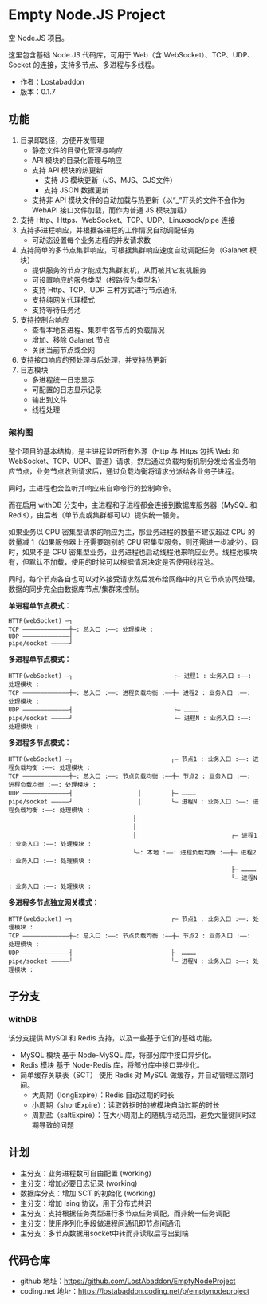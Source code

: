# Empty Node.JS Project

空 Node.JS 项目。

这里包含基础 Node.JS 代码库，可用于 Web（含 WebSocket）、TCP、UDP、Socket 的连接，支持多节点、多进程与多线程。

-	作者：Lostabaddon
-	版本：0.1.7

## 功能

1.	目录即路径，方便开发管理
	-	静态文件的目录化管理与响应
	-	API 模块的目录化管理与响应
	-	支持 API 模块的热更新
		+	支持 JS 模块更新（JS、MJS、CJS文件）
		+	支持 JSON 数据更新
	-	支持非 API 模块文件的自动加载与热更新（以“_”开头的文件不会作为 WebAPI 接口文件加载，而作为普通 JS 模块加载）
2.	支持 Http、Https、WebSocket、TCP、UDP、Linuxsock/pipe 连接
3.	支持多进程响应，并根据各进程的工作情况自动调配任务
	-	可动态设置每个业务进程的并发请求数
4.	支持简单的多节点集群响应，可根据集群响应速度自动调配任务（Galanet 模块）
	-	提供服务的节点才能成为集群友机，从而被其它友机服务
	-	可设置响应的服务类型（根路径为类型名）
	-	支持 Http、TCP、UDP 三种方式进行节点通讯
	-	支持纯网关代理模式
	-	支持等待任务池
5.	支持控制台响应
	-	查看本地各进程、集群中各节点的负载情况
	-	增加、移除 Galanet 节点
	-	关闭当前节点或全网
6.	支持接口响应的预处理与后处理，并支持热更新
7.	日志模块
	-	多进程统一日志显示
	-	可配置的日志显示记录
	-	输出到文件
	-	线程处理

### 架构图

整个项目的基本结构，是主进程监听所有外源（Http 与 Https 包括 Web 和 WebSocket、TCP、UDP、管道）请求，然后通过负载均衡机制分发给各业务响应节点，业务节点收到请求后，通过负载均衡将请求分派给各业务子进程。

同时，主进程也会监听并响应来自命令行的控制命令。

而在启用 withDB 分支中，主进程和子进程都会连接到数据库服务器（MySQL 和 Redis），由后者（单节点或集群都可以）提供统一服务。

如果业务以 CPU 密集型请求的响应为主，那业务进程的数量不建议超过 CPU 的数量减 1（如果服务器上还需要跑别的 CPU 密集型服务，则还需进一步减少）。同时，如果不是 CPU 密集型业务，业务进程也启动线程池来响应业务。线程池模块有，但默认不加载，使用的时候可以根据情况决定是否使用线程池。

同时，每个节点各自也可以对外接受请求然后发布给网络中的其它节点协同处理。数据的同步完全由数据库节点/集群来控制。

**单进程单节点模式：**

```
HTTP(webSocket) —┐
TCP —————————————┼—: 总入口 :——: 处理模块 :
UDP —————————————┤
pipe/socket —————┘
```

**多进程单节点模式：**

```
HTTP(webSocket) —┐　　　　　　　　　　　　　　　　　┌— 进程1 : 业务入口 :——: 处理模块 :
TCP —————————————┼—: 总入口 :——: 进程负载均衡 :——┼— 进程2 : 业务入口 :——: 处理模块 :
UDP —————————————┤　　　　　　　　　　　　　　　　　├— …………
pipe/socket —————┘　　　　　　　　　　　　　　　　　└— 进程N : 业务入口 :——: 处理模块 :
```

**多进程多节点模式：**

```
HTTP(webSocket) —┐　　　　　　　　　　　　　　　　 ┌— 节点1 : 业务入口 :——: 进程负载均衡 :——: 处理模块 :
TCP —————————————┼—: 总入口 :——: 节点负载均衡 :——┼— 节点2 : 业务入口 :——: 进程负载均衡 :——: 处理模块 :
UDP —————————————┤　　　　　　　　　　　│　　　　　├— …………
pipe/socket —————┘　　　　　　　　　　　│　　　　　└— 进程N : 业务入口 :——: 进程负载均衡 :——: 处理模块 :
　　　　　　　　　　　　　　　　　　　　　│
　　　　　　　　　　　　　　　　　　　　　│
　　　　　　　　　　　　　　　　　　　　　│　　　　　　　　　　　　　　　　┌— 进程1 : 业务入口 :——: 处理模块 :
　　　　　　　　　　　　　　　　　　　　　└—: 本地 :——: 进程负载均衡 :——┼— 进程2 : 业务入口 :——: 处理模块 :
　　　　　　　　　　　　　　　　　　　　　 　　　　　　　　　　　　　　　　├— …………
　　　　　　　　　　　　　　　　　　　　　 　　　　　　　　　　　　　　　　└— 进程N : 业务入口 :——: 处理模块 :
```

**多进程多节点独立网关模式：**

```
HTTP(webSocket) —┐　　　　　　　　　　　　　　　　 ┌— 节点1 : 业务入口 :——: 处理模块 :
TCP —————————————┼—: 总入口 :——: 节点负载均衡 :——┼— 节点2 : 业务入口 :——: 处理模块 :
UDP —————————————┤　　　　　　　　　　　 　　　　　├— …………
pipe/socket —————┘　　　　　　　　　　　 　　　　　└— 进程N : 业务入口 :——: 处理模块 :
```

## 子分支

### withDB

该分支提供 MySQl 和 Redis 支持，以及一些基于它们的基础功能。

-	MySQL 模块
	基于 Node-MySQL 库，将部分库中接口异步化。
-	Redis 模块
	基于 Node-Redis 库，将部分库中接口异步化。
-	简单缓存关联表（SCT）
	使用 Redis 对 MySQL 做缓存，并自动管理过期时间。
	+	大周期（longExpire）：Redis 自动过期的时长
	+	小周期（shortExpire）：读取数据时的被模块自动过期的时长
	+	周期盐（saltExpire）：在大小周期上的随机浮动范围，避免大量键同时过期导致的问题

## 计划

-	主分支：业务进程数可自由配置 (working)
-	主分支：增加必要日志记录 (working)
-	数据库分支：增加 SCT 的初始化 (working)
-	主分支：增加 Ising 协议，用于分布式共识
-	主分支：支持根据任务类型进行多节点任务调配，而非统一任务调配
-	主分支：使用序列化手段做进程间通讯即节点间通讯
-	主分支：多节点数据用socket中转而非读取后写出到端

## 代码仓库

-	github 地址：https://github.com/LostAbaddon/EmptyNodeProject
-	coding.net 地址：https://lostabaddon.coding.net/p/emptynodeproject